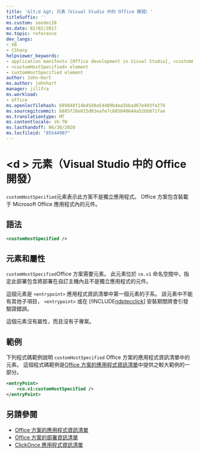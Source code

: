 ```yaml
---
title: '&lt;d &gt; 元素（Visual Studio 中的 Office 開發）'
titleSuffix: ''
ms.custom: seodec18
ms.date: 02/02/2017
ms.topic: reference
dev_langs:
- VB
- CSharp
helpviewer_keywords:
- application manifests [Office development in Visual Studio], <customHostSpecified> element
- <customHostSpecified> element
- customHostSpecified element
author: John-Hart
ms.author: johnhart
manager: jillfra
ms.workload:
- office
ms.openlocfilehash: 689848f14b4540a54489b4ea5bbad67e493fe276
ms.sourcegitcommit: b885f26e015d03eafe7c885040644a52bb071fae
ms.translationtype: MT
ms.contentlocale: zh-TW
ms.lasthandoff: 06/30/2020
ms.locfileid: "85544907"
---
```

# <a name="ltcustomhostspecifiedgt-element-office-development-in-visual-studio"></a>&lt;d &gt; 元素（Visual Studio 中的 Office 開發）
  `customHostSpecified`元素表示此方案不是獨立應用程式。 Office 方案包含裝載于 Microsoft Office 應用程式內的元件。

## <a name="syntax"></a>語法

```xml
<customHostSpecified />
```

## <a name="elements-and-attributes"></a>元素和屬性
 `customHostSpecified`Office 方案需要元素。 此元素位於 `co.v1` 命名空間中，指定此部署包含將部署在自訂主機內且不是獨立應用程式的元件。

 這個元素是 `<entrypoint>` 應用程式資訊清單中第一個元素的子系。 該元素中不能有其他子項目， `<entrypoint>` 或在 [!INCLUDE[ndptecclick](../vsto/includes/ndptecclick-md.md)] 安裝期間將會引發驗證錯誤。

 這個元素沒有屬性，而且沒有子專案。

## <a name="example"></a>範例
 下列程式碼範例說明 `customHostSpecified` Office 方案的應用程式資訊清單中的元素。 這個程式碼範例是[Office 方案的應用程式資訊清單](../vsto/application-manifests-for-office-solutions.md)中提供之較大範例的一部分。

```xml
<entryPoint>
    <co.v1:customHostSpecified />
</entryPoint>
```

## <a name="see-also"></a>另請參閱

- [Office 方案的應用程式資訊清單](../vsto/application-manifests-for-office-solutions.md)
- [Office 方案的部署資訊清單](../vsto/deployment-manifests-for-office-solutions.md)
- [ClickOnce 應用程式資訊清單](../deployment/clickonce-application-manifest.md)